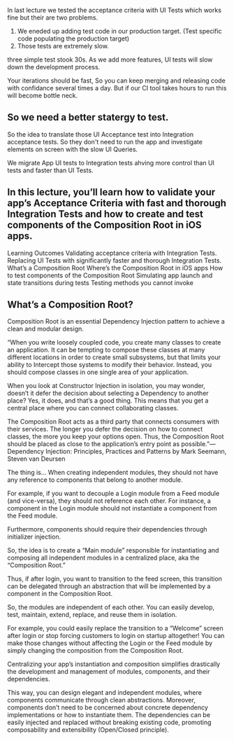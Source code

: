  In last lecture we tested the acceptance criteria with UI Tests which works fine but their are two problems.
 
 1. We eneded up adding test code in our production target. (Test specific code populating the production target)
 2. Those tests are extremely slow.
 
 three simple test stook 30s.
 As we add more features, UI tests will slow down the development process.
 
 Your iterations should be fast, So you can keep merging and releasing code with confidance several times a day.
 But if our CI tool takes hours to run this will become bottle neck.
 
 ## So we need a better statergy to test.
 
So the idea to translate those UI Acceptance test into Integration acceptance tests. 
So they don't need to run the app and investigate elements on screen with the slow UI Queries.

We migrate App UI tests to Integration tests ahving more control than UI tests and faster than UI Tests.

## In this lecture, you’ll learn how to validate your app’s Acceptance Criteria with fast and thorough Integration Tests and how to create and test components of the Composition Root in iOS apps.

Learning Outcomes
Validating acceptance criteria with Integration Tests.
Replacing UI Tests with significantly faster and thorough Integration Tests.
What’s a Composition Root
Where’s the Composition Root in iOS apps
How to test components of the Composition Root
Simulating app launch and state transitions during tests
Testing methods you cannot invoke

## What’s a Composition Root?
Composition Root is an essential Dependency Injection pattern to achieve a clean and modular design.

“When you write loosely coupled code, you create many classes to create an application. It can be tempting to compose these classes at many different locations in order to create small subsystems, but that limits your ability to Intercept those systems to modify their behavior. Instead, you should compose classes in one single area of your application.

When you look at Constructor Injection in isolation, you may wonder, doesn’t it defer the decision about selecting a Dependency to another place? Yes, it does, and that’s a good thing. This means that you get a central place where you can connect collaborating classes.

The Composition Root acts as a third party that connects consumers with their services. The longer you defer the decision on how to connect classes, the more you keep your options open. Thus, the Composition Root should be placed as close to the application’s entry point as possible.”—Dependency Injection: Principles, Practices and Patterns by Mark Seemann, Steven van Deursen

The thing is… When creating independent modules, they should not have any reference to components that belong to another module.

For example, if you want to decouple a Login module from a Feed module (and vice-versa), they should not reference each other. For instance, a component in the Login module should not instantiate a component from the Feed module.

Furthermore, components should require their dependencies through initializer injection.

So, the idea is to create a “Main module” responsible for instantiating and composing all independent modules in a centralized place, aka the “Composition Root.”

Thus, if after login, you want to transition to the feed screen, this transition can be delegated through an abstraction that will be implemented by a component in the Composition Root.

So, the modules are independent of each other. You can easily develop, test, maintain, extend, replace, and reuse them in isolation.

For example, you could easily replace the transition to a “Welcome” screen after login or stop forcing customers to login on startup altogether! You can make those changes without affecting the Login or the Feed module by simply changing the composition from the Composition Root.

Centralizing your app’s instantiation and composition simplifies drastically the development and management of modules, components, and their dependencies.

This way, you can design elegant and independent modules, where components communicate through clean abstractions. Moreover, components don’t need to be concerned about concrete dependency implementations or how to instantiate them. The dependencies can be easily injected and replaced without breaking existing code, promoting composability and extensibility (Open/Closed principle).
